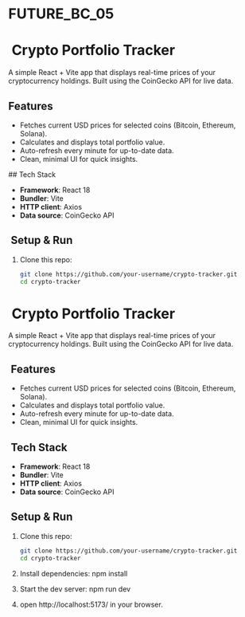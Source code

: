 # FUTURE_BC_05

# ​ Crypto Portfolio Tracker

A simple React + Vite app that displays real-time prices of your cryptocurrency holdings. Built using the CoinGecko API for live data.

 ## Features

- Fetches current USD prices for selected coins (Bitcoin, Ethereum, Solana).
- Calculates and displays total portfolio value.
- Auto-refresh every minute for up-to-date data.
- Clean, minimal UI for quick insights.

##​ Tech Stack

- **Framework**: React 18
- **Bundler**: Vite
- **HTTP client**: Axios
- **Data source**: CoinGecko API

## ​​ Setup & Run

1. Clone this repo:
   ```bash
   git clone https://github.com/your-username/crypto-tracker.git
   cd crypto-tracker
# ​ Crypto Portfolio Tracker

A simple React + Vite app that displays real-time prices of your cryptocurrency holdings. Built using the CoinGecko API for live data.

## ​ Features

- Fetches current USD prices for selected coins (Bitcoin, Ethereum, Solana).
- Calculates and displays total portfolio value.
- Auto-refresh every minute for up-to-date data.
- Clean, minimal UI for quick insights.

## ​​ Tech Stack

- **Framework**: React 18
- **Bundler**: Vite
- **HTTP client**: Axios
- **Data source**: CoinGecko API

## ​​ Setup & Run

1. Clone this repo:
   ```bash
   git clone https://github.com/your-username/crypto-tracker.git
   cd crypto-tracker

2. Install dependencies:
   npm install

3. Start the dev server:
   npm run dev

4. open http://localhost:5173/ in your browser.


